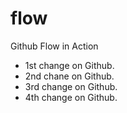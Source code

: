 # flow
Github Flow in Action
- 1st change on Github.
- 2nd chane on Github.
- 3rd change on Github.
- 4th change on Github.
